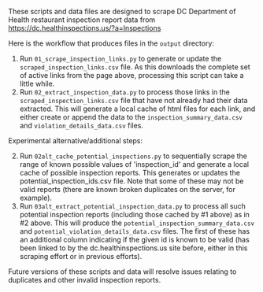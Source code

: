 These scripts and data files are designed to scrape DC Department of Health restaurant inspection report data from https://dc.healthinspections.us/?a=Inspections

Here is the workflow that produces files in the `output` directory:

1) Run `01_scrape_inspection_links.py` to generate or update the `scraped_inspection_links.csv` file.
As this downloads the complete set of active links from the page above, processing this script can take a little while.
2) Run `02_extract_inspection_data.py` to process those links in the `scraped_inspection_links.csv` file that have not already had their data extracted.
This will generate a local cache of html files for each link, and either create or append the data to the `inspection_summary_data.csv` and `violation_details_data.csv` files.

Experimental alternative/additional steps:

2) Run `02alt_cache_potential_inspections.py` to sequentially scrape the range of known possible values of 'inspection_id' and generate a local cache of possible inspection reports.
This generates or updates the potential_inspection_ids.csv file. Note that some of these may not be valid reports (there are known broken duplicates on the server, for example).
3) Run `03alt_extract_potential_inspection_data.py` to process all such potential inspection reports (including those cached by #1 above) as in #2 above.
This will produce the `potential_inspection_summary_data.csv` and `potential_violation_details_data.csv` files.
The first of these has an additional column indicating if the given id is known to be valid (has been linked to by the dc.healthinspections.us site before, either in this scraping effort or in previous efforts).

Future versions of these scripts and data will resolve issues relating to duplicates and other invalid inspection reports.